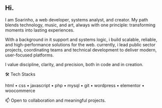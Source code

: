 ## Hi.

I am Soarinho, a web developer, systems analyst, and creator.
My path blends technology, music, and art, always with one principle:
transforming moments into lasting experiences.

With a background in it support and systems logic, i build scalable, reliable, and high-performance solutions for the web. currently, i lead public sector projects, coordinating teams and technical development to deliver modern, user-focused platforms.

I value discipline, clarity, and precision, both in code and in creation.


🛠️ Tech Stacks

html • css • javascript • php • mysql • git • wordpress • elementor • woocommerce

📫 Open to collaboration and meaningful projects.

